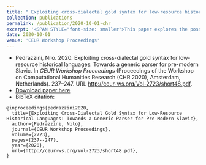 ```yaml
---
title: " Exploiting cross-dialectal gold syntax for low-resource historical languages: Towards a generic parser for pre-modern Slavic"
collection: publications
permalink: /publication/2020-10-01-chr
excerpt: '<SPAN STYLE="font-size: smaller">This paper explores the possibility of improving the performance of specialized parsers for pre- modern Slavic by training them on data from different related varieties. Because of their linguistic heterogeneity, pre-modern Slavic varieties are treated as low-resource historical languages, whereby cross-dialectal treebank data may be exploited to overcome data scarcity and attempt the training of a variety-agnostic parser. Previous experiments on early Slavic dependency parsing are discussed, particularly with regard to their ability to tackle different orthographic, regional and stylistic features. A generic pre-modern Slavic parser and two specialized parsers – one for East Slavic and one for South Slavic – are trained using jPTDP [8], a neural network model for joint part-of-speech (POS) tagging and dependency parsing which had shown promising results on a number of Universal Dependency (UD) treebanks, including Old Church Slavonic (OCS). With these experiments, a new state of the art is obtained for both OCS (83.79% unlabelled attachment score (UAS) and 78.43% labelled attachment score (LAS)) and Old East Slavic (OES) (85.7% UAS and 80.16% LAS).</SPAN>'
date: 2020-10-01
venue: 'CEUR Workshop Proceedings'
---
```

<ul class="fa-ul">
 <li><i class="fa-li fa fa-quote-left"></i> Pedrazzini, Nilo. 2020. Exploiting cross-dialectal gold syntax for low-resource historical languages: Towards a generic parser for pre-modern Slavic. In <i>CEUR Workshop Proceedings</i> (Proceedings of the Workshop on Computational Humanities Research (CHR 2020), Amsterdam, Netherlands). 237–247. URL <a href="http://ceur-ws.org/Vol-2723/short48.pdf">http://ceur-ws.org/Vol-2723/short48.pdf</a>.</li>
 <li><i class="fa-li fa fa-download"></i><a href="http://ceur-ws.org/Vol-2723/short48.pdf">Download paper here</a></li>
 <li><i class="fa-li fa fa-quote-right"></i>BibTeX citation:</li>
</ul>

```
@inproceedings{pedrazzini2020,
  title={Exploiting Cross-Dialectal Gold Syntax for Low-Resource Historical Languages: Towards a Generic Parser for Pre-Modern Slavic},
  author={Pedrazzini, Nilo}, 
  journal={CEUR Workshop Proceedings},
  volume={2723},
  pages={237--247},
  year={2020},
  url={http://ceur-ws.org/Vol-2723/short48.pdf},
}
```